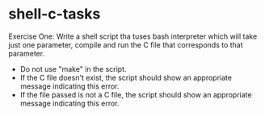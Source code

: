 # shell-c-tasks
Exercise One:
Write a shell script tha tuses bash interpreter which will take just one parameter, compile and run the C file that corresponds to that parameter.
- Do not use "make" in the script.
- If the C file doesn't exist, the script should show an appropriate message indicating this error.
- If the file passed is not a C file, the script should show an appropriate message indicating this error.
